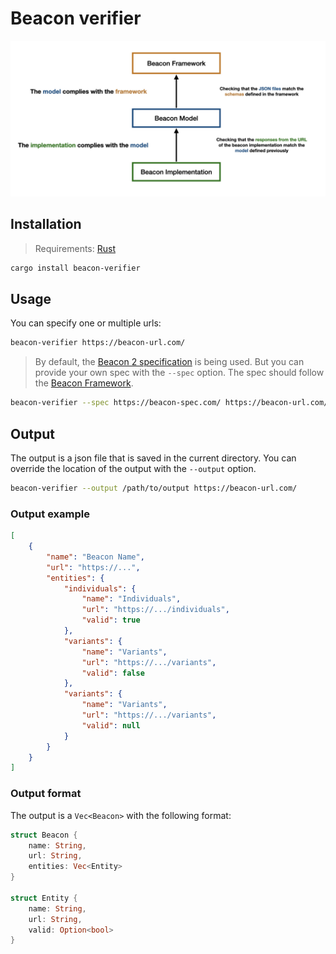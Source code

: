 # Beacon verifier

![beacon-verifier.001.png](assets/diagram.jpeg)

## Installation

> Requirements: [Rust](https://www.rust-lang.org/tools/install)

```sh
cargo install beacon-verifier
```

## Usage

You can specify one or multiple urls:

```sh
beacon-verifier https://beacon-url.com/
```

> By default, the [Beacon 2 specification](https://github.com/ga4gh-beacon/beacon-v2-Models/tree/main/BEACON-V2-draft4-Model) is being used. But you can provide your own spec with the `--spec` option. The spec should follow the [Beacon Framework](https://github.com/ga4gh-beacon/beacon-framework-v2).

```sh
beacon-verifier --spec https://beacon-spec.com/ https://beacon-url.com/
```

## Output

The output is a json file that is saved in the current directory. You can override the location of the output with the `--output` option.

```sh
beacon-verifier --output /path/to/output https://beacon-url.com/
```

### Output example

```json
[
    {
        "name": "Beacon Name",
        "url": "https://...",
        "entities": {
            "individuals": {
                "name": "Individuals",
                "url": "https://.../individuals",
                "valid": true
            },
            "variants": {
                "name": "Variants",
                "url": "https://.../variants",
                "valid": false
            },
            "variants": {
                "name": "Variants",
                "url": "https://.../variants",
                "valid": null
            }
        }
    }
]
```

### Output format

The output is a `Vec<Beacon>` with the following format:

```rust
struct Beacon {
    name: String,
    url: String,
    entities: Vec<Entity>
}

struct Entity {
    name: String,
    url: String,
    valid: Option<bool>
}
```
